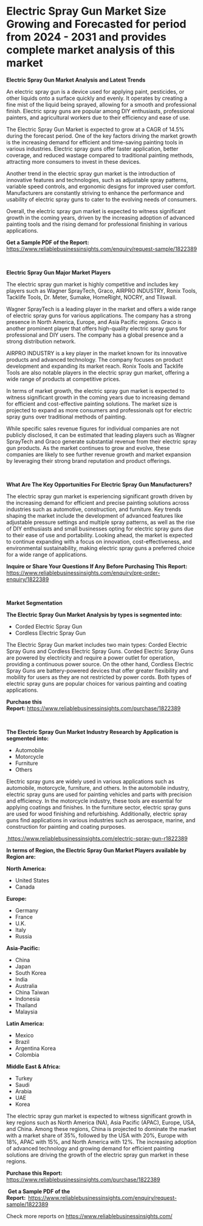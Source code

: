 <p><h1>Electric Spray Gun Market Size Growing and Forecasted for period from 2024 - 2031 and provides complete market analysis of this market</h1></p><p><strong>Electric Spray Gun Market Analysis and Latest Trends</strong></p>
<p><p>An electric spray gun is a device used for applying paint, pesticides, or other liquids onto a surface quickly and evenly. It operates by creating a fine mist of the liquid being sprayed, allowing for a smooth and professional finish. Electric spray guns are popular among DIY enthusiasts, professional painters, and agricultural workers due to their efficiency and ease of use.</p><p>The Electric Spray Gun Market is expected to grow at a CAGR of 14.5% during the forecast period. One of the key factors driving the market growth is the increasing demand for efficient and time-saving painting tools in various industries. Electric spray guns offer faster application, better coverage, and reduced wastage compared to traditional painting methods, attracting more consumers to invest in these devices.</p><p>Another trend in the electric spray gun market is the introduction of innovative features and technologies, such as adjustable spray patterns, variable speed controls, and ergonomic designs for improved user comfort. Manufacturers are constantly striving to enhance the performance and usability of electric spray guns to cater to the evolving needs of consumers.</p><p>Overall, the electric spray gun market is expected to witness significant growth in the coming years, driven by the increasing adoption of advanced painting tools and the rising demand for professional finishing in various applications.</p></p>
<p><strong>Get a Sample PDF of the Report:&nbsp;</strong> <a href="https://www.reliablebusinessinsights.com/enquiry/request-sample/1822389">https://www.reliablebusinessinsights.com/enquiry/request-sample/1822389</a></p>
<p>&nbsp;</p>
<p><strong>Electric Spray Gun Major Market Players</strong></p>
<p><p>The electric spray gun market is highly competitive and includes key players such as Wagner SprayTech, Graco, AIRPRO INDUSTRY, Ronix Tools, Tacklife Tools, Dr. Meter, Sumake, HomeRight, NOCRY, and Tilswall. </p><p>Wagner SprayTech is a leading player in the market and offers a wide range of electric spray guns for various applications. The company has a strong presence in North America, Europe, and Asia Pacific regions. Graco is another prominent player that offers high-quality electric spray guns for professional and DIY users. The company has a global presence and a strong distribution network.</p><p>AIRPRO INDUSTRY is a key player in the market known for its innovative products and advanced technology. The company focuses on product development and expanding its market reach. Ronix Tools and Tacklife Tools are also notable players in the electric spray gun market, offering a wide range of products at competitive prices.</p><p>In terms of market growth, the electric spray gun market is expected to witness significant growth in the coming years due to increasing demand for efficient and cost-effective painting solutions. The market size is projected to expand as more consumers and professionals opt for electric spray guns over traditional methods of painting.</p><p>While specific sales revenue figures for individual companies are not publicly disclosed, it can be estimated that leading players such as Wagner SprayTech and Graco generate substantial revenue from their electric spray gun products. As the market continues to grow and evolve, these companies are likely to see further revenue growth and market expansion by leveraging their strong brand reputation and product offerings.</p></p>
<p>&nbsp;</p>
<p><strong>What Are The Key Opportunities For Electric Spray Gun Manufacturers?</strong></p>
<p><p>The electric spray gun market is experiencing significant growth driven by the increasing demand for efficient and precise painting solutions across industries such as automotive, construction, and furniture. Key trends shaping the market include the development of advanced features like adjustable pressure settings and multiple spray patterns, as well as the rise of DIY enthusiasts and small businesses opting for electric spray guns due to their ease of use and portability. Looking ahead, the market is expected to continue expanding with a focus on innovation, cost-effectiveness, and environmental sustainability, making electric spray guns a preferred choice for a wide range of applications.</p></p>
<p><strong>Inquire or Share Your Questions If Any Before Purchasing This Report:</strong> <a href="https://www.reliablebusinessinsights.com/enquiry/pre-order-enquiry/1822389">https://www.reliablebusinessinsights.com/enquiry/pre-order-enquiry/1822389</a></p>
<p>&nbsp;</p>
<p><strong>Market Segmentation</strong></p>
<p><strong>The Electric Spray Gun Market Analysis by types is segmented into:</strong></p>
<p><ul><li>Corded Electric Spray Gun</li><li>Cordless Electric Spray Gun</li></ul></p>
<p><p>The Electric Spray Gun market includes two main types: Corded Electric Spray Guns and Cordless Electric Spray Guns. Corded Electric Spray Guns are powered by electricity and require a power outlet for operation, providing a continuous power source. On the other hand, Cordless Electric Spray Guns are battery-powered devices that offer greater flexibility and mobility for users as they are not restricted by power cords. Both types of electric spray guns are popular choices for various painting and coating applications.</p></p>
<p><strong>Purchase this Report:&nbsp;</strong><a href="https://www.reliablebusinessinsights.com/purchase/1822389">https://www.reliablebusinessinsights.com/purchase/1822389</a></p>
<p>&nbsp;</p>
<p><strong>The Electric Spray Gun Market Industry Research by Application is segmented into:</strong></p>
<p><ul><li>Automobile</li><li>Motorcycle</li><li>Furniture</li><li>Others</li></ul></p>
<p><p>Electric spray guns are widely used in various applications such as automobile, motorcycle, furniture, and others. In the automobile industry, electric spray guns are used for painting vehicles and parts with precision and efficiency. In the motorcycle industry, these tools are essential for applying coatings and finishes. In the furniture sector, electric spray guns are used for wood finishing and refurbishing. Additionally, electric spray guns find applications in various industries such as aerospace, marine, and construction for painting and coating purposes.</p></p>
<p><a href="https://www.reliablebusinessinsights.com/electric-spray-gun-r1822389">&nbsp;https://www.reliablebusinessinsights.com/electric-spray-gun-r1822389</a></p>
<p><strong>In terms of Region, the Electric Spray Gun Market Players available by Region are:</strong></p>
<p>
    <p> <strong> North America: </strong>
        <ul>
            <li>United States</li>
            <li>Canada</li>
        </ul>
        </p> 
    <p> <strong> Europe: </strong>
        <ul>
            <li>Germany</li>
            <li>France</li>
            <li>U.K.</li>
            <li>Italy</li>
            <li>Russia</li>
        </ul>
        </p> 
    <p> <strong> Asia-Pacific: </strong>
        <ul>
            <li>China</li>
            <li>Japan</li>
            <li>South Korea</li>
            <li>India</li>
            <li>Australia</li>
            <li>China Taiwan</li>
            <li>Indonesia</li>
            <li>Thailand</li>
            <li>Malaysia</li>
        </ul>
        </p> 
    <p> <strong> Latin America: </strong>
        <ul>
            <li>Mexico</li>
            <li>Brazil</li>
            <li>Argentina Korea</li>
            <li>Colombia</li>
        </ul>
        </p> 
    <p> <strong> Middle East & Africa: </strong>
        <ul>
            <li>Turkey</li>
            <li>Saudi</li>
            <li>Arabia</li>
            <li>UAE</li>
            <li>Korea</li>
        </ul>
    </p>
    </p>
<p><p>The electric spray gun market is expected to witness significant growth in key regions such as North America (NA), Asia Pacific (APAC), Europe, USA, and China. Among these regions, China is projected to dominate the market with a market share of 35%, followed by the USA with 20%, Europe with 18%, APAC with 15%, and North America with 12%. The increasing adoption of advanced technology and growing demand for efficient painting solutions are driving the growth of the electric spray gun market in these regions.</p></p>
<p><strong>Purchase this Report: </strong><a href="https://www.reliablebusinessinsights.com/purchase/1822389">https://www.reliablebusinessinsights.com/purchase/1822389</a></p>
<p>&nbsp;<strong>Get a Sample PDF of the Report:&nbsp;&nbsp;</strong><a href="https://www.reliablebusinessinsights.com/enquiry/request-sample/1822389">https://www.reliablebusinessinsights.com/enquiry/request-sample/1822389</a></p>
<p><strong></strong></p>
<p>Check more reports on <a href="https://www.reliablebusinessinsights.com/">https://www.reliablebusinessinsights.com/</a></p>